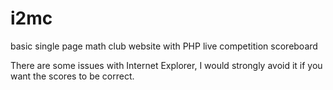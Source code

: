 # i2mc
basic single page math club website with PHP live competition scoreboard

There are some issues with Internet Explorer, I would strongly avoid it if you want the scores to be correct.
